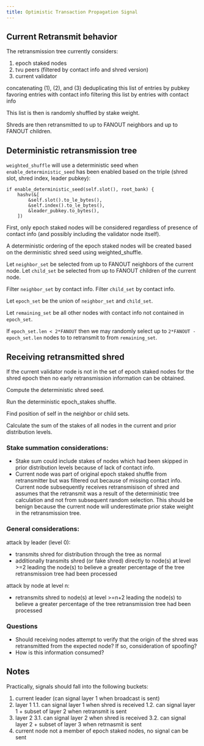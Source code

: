 ```yaml
---
title: Optimistic Transaction Propagation Signal
---
```


## Current Retransmit behavior

The retransmission tree currently considers:
1. epoch staked nodes
2. tvu peers (filtered by contact info and shred version)
3. current validator

concatenating (1), (2), and (3)
deduplicating this list of entries by pubkey favoring entries with contact info
filtering this list by entries with contact info

This list is then is randomly shuffled by stake weight.

Shreds are then retransmitted to up to FANOUT neighbors and up to FANOUT
children.

## Deterministic retransmission tree

`weighted_shuffle` will use a deterministic seed when
`enable_deterministic_seed` has been enabled based on the triple (shred slot,
shred index, leader pubkey):

```
if enable_deterministic_seed(self.slot(), root_bank) {
    hashv(&[
        &self.slot().to_le_bytes(),
        &self.index().to_le_bytes(),
        &leader_pubkey.to_bytes(),
    ])
```

First, only epoch staked nodes will be considered regardless of presence of
contact info (and possibly including the validator node itself).

A deterministic ordering of the epoch staked nodes will be created based on the
derministic shred seed using weighted_shuffle.

Let `neighbor_set` be selected from up to FANOUT neighbors of the current node.
Let `child_set` be selected from up to FANOUT children of the current node.

Filter `neighbor_set` by contact info.
Filter `child_set` by contact info.

Let `epoch_set` be the union of `neighbor_set` and `child_set`.

Let `remaining_set` be all other nodes with contact info not contained in
`epoch_set`.

If `epoch_set.len < 2*FANOUT` then we may randomly select up to
`2*FANOUT - epoch_set.len` nodes to to retransmit to from `remaining_set`.

## Receiving retransmitted shred

If the current validator node is not in the set of epoch staked nodes for the
shred epoch then no early retransmission information can be obtained.

Compute the deterministic shred seed.

Run the deterministic epoch_stakes shuffle.

Find position of self in the neighbor or child sets.

Calculate the sum of the stakes of all nodes in the current and prior
distribution levels.

### Stake summation considerations:

- Stake sum could include stakes of nodes which had been skipped in prior
distribution levels because of lack of contact info.
- Current node was part of original epoch staked shuffle from retransmitter
but was filtered out because of missing contact info. Current node subsequently
receives retransmisison of shred and assumes that the retransmit was a result
of the deterministic tree calculation and not from subsequent random selection.
This should be benign because the current node will underestimate prior stake
weight in the retransmission tree.

### General considerations:

attack by leader (level 0):
- transmits shred for distribution through the tree as normal
- additionally transmits shred (or fake shred) directly to node(s) at level >=2
leading the node(s) to believe a greater percentage of the tree retransmission
tree had been processed

attack by node at level n:
- retransmits shred to node(s) at level >=n+2 leading the node(s) to believe a
greater percentage of the tree retransmission tree had been processed

### Questions

- Should receiving nodes attempt to verify that the origin of the shred was
retransmitted from the expected node? If so, consideration of spoofing?
- How is this information consumed?

## Notes

Practically, signals should fall into the following buckets:
1. current leader (can signal layer 1 when broadcast is sent)
2. layer 1
1.1. can signal layer 1 when shred is received
1.2. can signal layer 1 + subset of layer 2 when retransmit is sent
3. layer 2
3.1. can signal layer 2 when shred is received
3.2. can signal layer 2 + subset of layer 3 when retrnasmit is sent
4. current node not a member of epoch staked nodes, no signal can be sent
